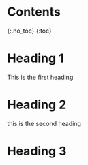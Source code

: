 # Contents
{:.no_toc}
{:toc}
# Heading 1
This is the first heading

# Heading 2
this is the second heading

# Heading 3
